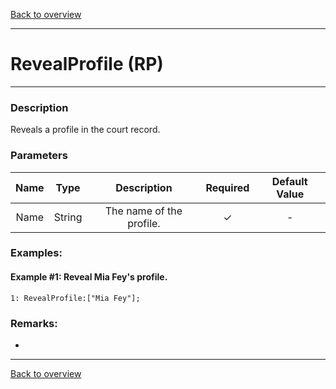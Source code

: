 [Back to overview](index.md)

---
# RevealProfile (RP)
---
### Description
Reveals a profile in the court record.

### Parameters

|Name|Type|Description|Required|Default Value|
|:---:|:---:|:---:|:---:|:---:|
|Name|String|The name of the profile.|✓|-|

### Examples:
#### Example #1: Reveal Mia Fey's profile.
```
1: RevealProfile:["Mia Fey"];
```

### Remarks:
-

---
[Back to overview](index.md)
